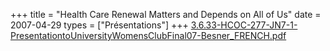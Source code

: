 +++
title = "Health Care Renewal Matters and Depends on All of Us"
date = 2007-04-29
types = ["Présentations"]
+++
[3.6.33-HCOC-277-JN7-1-PresentationtoUniversityWomensClubFinal07-Besner_FRENCH.pdf](/files/3.6.33-HCOC-277-JN7-1-PresentationtoUniversityWomensClubFinal07-Besner_FRENCH.pdf)
